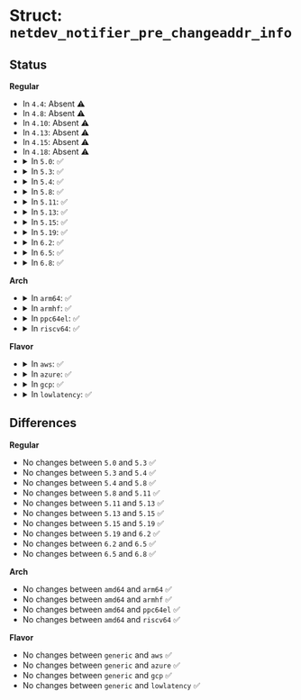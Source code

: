 # Struct: <code>netdev_notifier_pre_changeaddr_info</code>

## Status
<b>Regular</b>
<ul>
<li>
In <code>4.4</code>: Absent ⚠️
</li>
<li>
In <code>4.8</code>: Absent ⚠️
</li>
<li>
In <code>4.10</code>: Absent ⚠️
</li>
<li>
In <code>4.13</code>: Absent ⚠️
</li>
<li>
In <code>4.15</code>: Absent ⚠️
</li>
<li>
In <code>4.18</code>: Absent ⚠️
</li>
<li>
<details>
<summary>In <code>5.0</code>: ✅</summary>

```c
struct netdev_notifier_pre_changeaddr_info {
    struct netdev_notifier_info info;
    const unsigned char *dev_addr;
};
```
</details>
</li>
<li>
<details>
<summary>In <code>5.3</code>: ✅</summary>

```c
struct netdev_notifier_pre_changeaddr_info {
    struct netdev_notifier_info info;
    const unsigned char *dev_addr;
};
```
</details>
</li>
<li>
<details>
<summary>In <code>5.4</code>: ✅</summary>

```c
struct netdev_notifier_pre_changeaddr_info {
    struct netdev_notifier_info info;
    const unsigned char *dev_addr;
};
```
</details>
</li>
<li>
<details>
<summary>In <code>5.8</code>: ✅</summary>

```c
struct netdev_notifier_pre_changeaddr_info {
    struct netdev_notifier_info info;
    const unsigned char *dev_addr;
};
```
</details>
</li>
<li>
<details>
<summary>In <code>5.11</code>: ✅</summary>

```c
struct netdev_notifier_pre_changeaddr_info {
    struct netdev_notifier_info info;
    const unsigned char *dev_addr;
};
```
</details>
</li>
<li>
<details>
<summary>In <code>5.13</code>: ✅</summary>

```c
struct netdev_notifier_pre_changeaddr_info {
    struct netdev_notifier_info info;
    const unsigned char *dev_addr;
};
```
</details>
</li>
<li>
<details>
<summary>In <code>5.15</code>: ✅</summary>

```c
struct netdev_notifier_pre_changeaddr_info {
    struct netdev_notifier_info info;
    const unsigned char *dev_addr;
};
```
</details>
</li>
<li>
<details>
<summary>In <code>5.19</code>: ✅</summary>

```c
struct netdev_notifier_pre_changeaddr_info {
    struct netdev_notifier_info info;
    const unsigned char *dev_addr;
};
```
</details>
</li>
<li>
<details>
<summary>In <code>6.2</code>: ✅</summary>

```c
struct netdev_notifier_pre_changeaddr_info {
    struct netdev_notifier_info info;
    const unsigned char *dev_addr;
};
```
</details>
</li>
<li>
<details>
<summary>In <code>6.5</code>: ✅</summary>

```c
struct netdev_notifier_pre_changeaddr_info {
    struct netdev_notifier_info info;
    const unsigned char *dev_addr;
};
```
</details>
</li>
<li>
<details>
<summary>In <code>6.8</code>: ✅</summary>

```c
struct netdev_notifier_pre_changeaddr_info {
    struct netdev_notifier_info info;
    const unsigned char *dev_addr;
};
```
</details>
</li>
</ul>
<b>Arch</b>
<ul>
<li>
<details>
<summary>In <code>arm64</code>: ✅</summary>

```c
struct netdev_notifier_pre_changeaddr_info {
    struct netdev_notifier_info info;
    const unsigned char *dev_addr;
};
```
</details>
</li>
<li>
<details>
<summary>In <code>armhf</code>: ✅</summary>

```c
struct netdev_notifier_pre_changeaddr_info {
    struct netdev_notifier_info info;
    const unsigned char *dev_addr;
};
```
</details>
</li>
<li>
<details>
<summary>In <code>ppc64el</code>: ✅</summary>

```c
struct netdev_notifier_pre_changeaddr_info {
    struct netdev_notifier_info info;
    const unsigned char *dev_addr;
};
```
</details>
</li>
<li>
<details>
<summary>In <code>riscv64</code>: ✅</summary>

```c
struct netdev_notifier_pre_changeaddr_info {
    struct netdev_notifier_info info;
    const unsigned char *dev_addr;
};
```
</details>
</li>
</ul>
<b>Flavor</b>
<ul>
<li>
<details>
<summary>In <code>aws</code>: ✅</summary>

```c
struct netdev_notifier_pre_changeaddr_info {
    struct netdev_notifier_info info;
    const unsigned char *dev_addr;
};
```
</details>
</li>
<li>
<details>
<summary>In <code>azure</code>: ✅</summary>

```c
struct netdev_notifier_pre_changeaddr_info {
    struct netdev_notifier_info info;
    const unsigned char *dev_addr;
};
```
</details>
</li>
<li>
<details>
<summary>In <code>gcp</code>: ✅</summary>

```c
struct netdev_notifier_pre_changeaddr_info {
    struct netdev_notifier_info info;
    const unsigned char *dev_addr;
};
```
</details>
</li>
<li>
<details>
<summary>In <code>lowlatency</code>: ✅</summary>

```c
struct netdev_notifier_pre_changeaddr_info {
    struct netdev_notifier_info info;
    const unsigned char *dev_addr;
};
```
</details>
</li>
</ul>

## Differences
<b>Regular</b>
<ul>
<li>
No changes between <code>5.0</code> and <code>5.3</code> ✅
</li>
<li>
No changes between <code>5.3</code> and <code>5.4</code> ✅
</li>
<li>
No changes between <code>5.4</code> and <code>5.8</code> ✅
</li>
<li>
No changes between <code>5.8</code> and <code>5.11</code> ✅
</li>
<li>
No changes between <code>5.11</code> and <code>5.13</code> ✅
</li>
<li>
No changes between <code>5.13</code> and <code>5.15</code> ✅
</li>
<li>
No changes between <code>5.15</code> and <code>5.19</code> ✅
</li>
<li>
No changes between <code>5.19</code> and <code>6.2</code> ✅
</li>
<li>
No changes between <code>6.2</code> and <code>6.5</code> ✅
</li>
<li>
No changes between <code>6.5</code> and <code>6.8</code> ✅
</li>
</ul>
<b>Arch</b>
<ul>
<li>
No changes between <code>amd64</code> and <code>arm64</code> ✅
</li>
<li>
No changes between <code>amd64</code> and <code>armhf</code> ✅
</li>
<li>
No changes between <code>amd64</code> and <code>ppc64el</code> ✅
</li>
<li>
No changes between <code>amd64</code> and <code>riscv64</code> ✅
</li>
</ul>
<b>Flavor</b>
<ul>
<li>
No changes between <code>generic</code> and <code>aws</code> ✅
</li>
<li>
No changes between <code>generic</code> and <code>azure</code> ✅
</li>
<li>
No changes between <code>generic</code> and <code>gcp</code> ✅
</li>
<li>
No changes between <code>generic</code> and <code>lowlatency</code> ✅
</li>
</ul>
